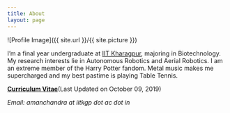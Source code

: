 ```yaml
---
title: About
layout: page
---
```

![Profile Image]({{ site.url }}/{{ site.picture }})

<p>I’m a final year undergraduate at <a href="http://www.iitkgp.ac.in" target="_blank">IIT Kharagpur</a>, majoring in Biotechnology. My research interests lie in Autonomous Robotics and Aerial Robotics. I am an extreme member of the Harry Potter fandom. Metal music makes me supercharged and my best pastime is playing Table Tennis.

<p><strong><a href="/amanchandraCV.pdf">Curriculum Vitae</a></strong>(Last Updated on October 09, 2019)
<p><i>Email: amanchandra at iitkgp dot ac dot in</i>
